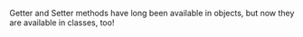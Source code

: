 Getter and Setter methods have long been available in objects, but now they are available in classes, too!